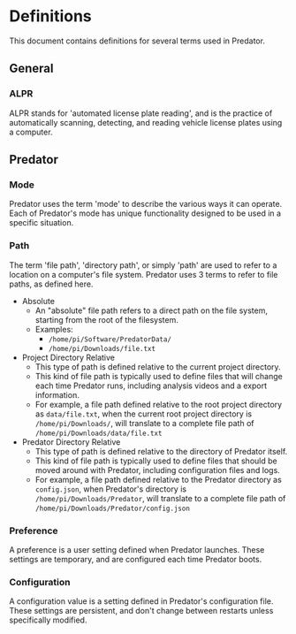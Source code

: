 # Definitions

This document contains definitions for several terms used in Predator.


## General

### ALPR

ALPR stands for 'automated license plate reading', and is the practice of automatically scanning, detecting, and reading vehicle license plates using a computer.


## Predator

### Mode

Predator uses the term 'mode' to describe the various ways it can operate. Each of Predator's mode has unique functionality designed to be used in a specific situation.


### Path

The term 'file path', 'directory path', or simply 'path' are used to refer to a location on a computer's file system. Predator uses 3 terms to refer to file paths, as defined here.

- Absolute
    - An "absolute" file path refers to a direct path on the file system, starting from the root of the filesystem.
    - Examples:
        - `/home/pi/Software/PredatorData/`
        - `/home/pi/Downloads/file.txt`
- Project Directory Relative
    - This type of path is defined relative to the current project directory.
    - This kind of file path is typically used to define files that will change each time Predator runs, including analysis videos and a export information.
    - For example, a file path defined relative to the root project directory as `data/file.txt`, when the current root project directory is `/home/pi/Downloads/`, will translate to a complete file path of `/home/pi/Downloads/data/file.txt`
- Predator Directory Relative
    - This type of path is defined relative to the directory of Predator itself.
    - This kind of file path is typically used to define files that should be moved around with Predator, including configuration files and logs.
    - For example, a file path defined relative to the Predator directory as `config.json`, when Predator's directory is `/home/pi/Downloads/Predator`, will translate to a complete file path of `/home/pi/Downloads/Predator/config.json`

### Preference

A preference is a user setting defined when Predator launches. These settings are temporary, and are configured each time Predator boots.

### Configuration

A configuration value is a setting defined in Predator's configuration file. These settings are persistent, and don't change between restarts unless specifically modified.

